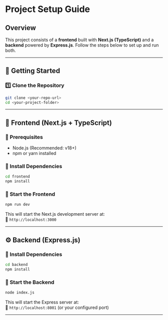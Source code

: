 # Project Setup Guide

## Overview
This project consists of a **frontend** built with **Next.js (TypeScript)** and a **backend** powered by **Express.js**. Follow the steps below to set up and run both.

---

## 🚀 Getting Started

### **1️⃣ Clone the Repository**
```sh
git clone <your-repo-url>
cd <your-project-folder>
```

---

## 🎨 Frontend (Next.js + TypeScript)

### **📌 Prerequisites**
- Node.js (Recommended: v18+)
- npm or yarn installed

### **📌 Install Dependencies**
```sh
cd frontend
npm install
```

### **📌 Start the Frontend**
```sh
npm run dev
```
This will start the Next.js development server at:  
🔗 `http://localhost:3000`

---

## ⚙️ Backend (Express.js)

### **📌 Install Dependencies**
```sh
cd backend
npm install
```

### **📌 Start the Backend**
```sh
node index.js
```
This will start the Express server at:  
🔗 `http://localhost:8001` (or your configured port)

---




